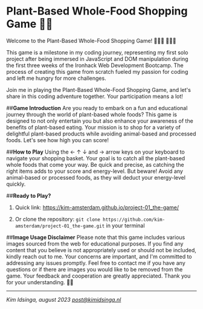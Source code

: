 # Plant-Based Whole-Food Shopping Game :seedling::shopping_cart:
Welcome to the Plant-Based Whole-Food Shopping Game! :watermelon::tomato::broccoli:	:peanuts::onion::grapes:

This game is a milestone in my coding journey, representing my first solo project after being immersed in JavaScript and DOM manipulation during the first three weeks of the Ironhack Web Development Bootcamp. The process of creating this game from scratch fueled my passion for coding and left me hungry for more challenges.

Join me in playing the Plant-Based Whole-Food Shopping Game, and let's share in this coding adventure together. Your participation means a lot!

##**Game Introduction**
Are you ready to embark on a fun and educational journey through the world of plant-based whole foods? This game is designed to not only entertain you but also enhance your awareness of the benefits of plant-based eating. Your mission is to shop for a variety of delightful plant-based products while avoiding animal-based and processed foods. Let's see how high you can score!

##**How to Play** 
Using the &larr; &uarr; &darr; and &rarr; arrow keys on your keyboard to navigate your shopping basket. Your goal is to catch all the plant-based whole foods that come your way. Be quick and precise, as catching the right items adds to your score and energy-level. But beware! Avoid any animal-based or processed foods, as they will deduct your energy-level quickly.

##**Ready to Play?**
1. Quick link: https://kim-amsterdam.github.io/project-01_the-game/

2. Or clone the repository: `git clone https://github.com/kim-amsterdam/project-01_the-game.git` in your terminal

##**Image Usage Disclaimer**
Please note that this game includes various images sourced from the web for educational purposes. If you find any content that you believe is not appropriately used or should not be included, kindly reach out to me. Your concerns are important, and I'm committed to addressing any issues promptly. Feel free to contact me if you have any questions or if there are images you would like to be removed from the game. Your feedback and cooperation are greatly appreciated. Thank you for your understanding. :pray::seedling:


-----------------------------
*Kim Idsinga, august 2023*
*post@kimidsinga.nl*